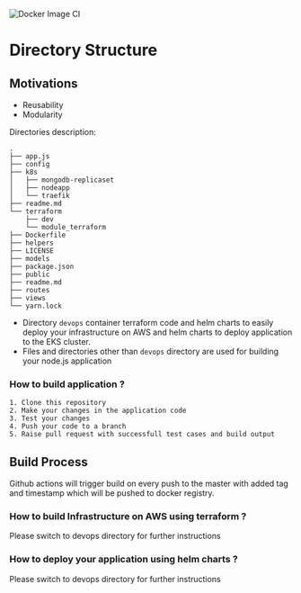 ![Docker Image CI](https://github.com/mankuuuuu/travis/workflows/Docker%20Image%20CI/badge.svg?branch=master)

Directory Structure
================

Motivations
-----------

- Reusability
- Modularity

Directories description:


```
.
├── app.js
├── config
├── k8s
│   ├── mongodb-replicaset
│   ├── nodeapp
│   └── traefik
├── readme.md
└── terraform
    ├── dev
    └── module_terraform
├── Dockerfile
├── helpers
├── LICENSE
├── models
├── package.json
├── public
├── readme.md
├── routes
├── views
└── yarn.lock
```

- Directory `devops` container terraform code and helm charts to easily deploy your infrastructure on AWS and helm charts to deploy application to the EKS cluster.
- Files and directories other than `devops` directory are used for building your node.js application

<h3> How to build application ?</h3>

```
1. Clone this repository
2. Make your changes in the application code
3. Test your changes
4. Push your code to a branch
5. Raise pull request with successfull test cases and build output
```

<h2> Build Process </h2>
Github actions will trigger build on every push to the master with added tag and timestamp which will be pushed to docker registry.

<h3> How to build Infrastructure on AWS using terraform ? </h3>
 Please switch to devops directory for further instructions
 
<h3> How to deploy your application using helm charts ? </h3>
 Please switch to devops directory for further instructions
